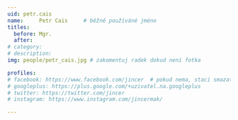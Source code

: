 ```yaml
---
uid: petr.cais
name:     Petr Cais 	# běžně používáné jméno
titles:
  before: Mgr.
  after: 
# category:
# description: 
img: people/petr_cais.jpg # zakomentuj radek dokud není fotka

profiles:
# facebook: https://www.facebook.com/jincer  # pokud nema, staci smazat tuto radku
# googleplus: https://plus.google.com/+uzivatel.na.googleplus
# twitter: https://twitter.com/jincer
# instagram: https://www.instagram.com/jincermak/ 

---
```


